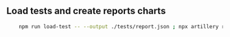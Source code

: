 ## Load tests and create reports charts
```sh
    npm run load-test -- --output ./tests/report.json ; npx artillery report ./tests/report.json --output ./tests/report.html
```